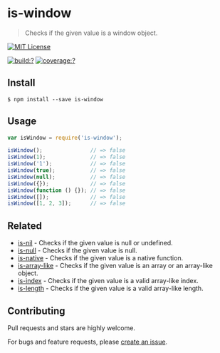# is-window

> Checks if the given value is a window object.

[![MIT License](https://img.shields.io/badge/license-MIT_License-green.svg?style=flat-square)](https://github.com/bubkoo/is-window/blob/master/LICENSE)

[![build:?](https://img.shields.io/travis/bubkoo/is-window/master.svg?style=flat-square)](https://travis-ci.org/bubkoo/is-window)
[![coverage:?](https://img.shields.io/coveralls/bubkoo/is-window/master.svg?style=flat-square)](https://coveralls.io/github/bubkoo/is-window)


## Install

```
$ npm install --save is-window 
```


## Usage

```js
var isWindow = require('is-window');

isWindow();               // => false
isWindow(1);              // => false
isWindow('1');            // => false
isWindow(true);           // => false
isWindow(null);           // => false
isWindow({});             // => false
isWindow(function () {}); // => false
isWindow([]);             // => false
isWindow([1, 2, 3]);      // => false
```

## Related

- [is-nil](https://github.com/bubkoo/is-nil) - Checks if the given value is null or undefined.
- [is-null](https://github.com/bubkoo/is-null) - Checks if the given value is null.
- [is-native](https://github.com/bubkoo/is-native) - Checks if the given value is a native function.
- [is-array-like](https://github.com/bubkoo/is-array-like) - Checks if the given value is an array or an array-like object.
- [is-index](https://github.com/bubkoo/is-index) - Checks if the given value is a valid array-like index.
- [is-length](https://github.com/bubkoo/is-length) - Checks if the given value is a valid array-like length.

## Contributing

Pull requests and stars are highly welcome.

For bugs and feature requests, please [create an issue](https://github.com/bubkoo/is-window/issues/new).
